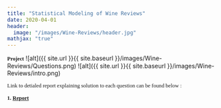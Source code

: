 ```yaml
---
title: "Statistical Modeling of Wine Reviews"
date: 2020-04-01
header:
  image: "/images/Wine-Reviews/header.jpg"
mathjax: "true"
---
```

<span style="font-family:Papyrus; font-size:0.9em;">**Project**</span>
![alt]({{ site.url }}{{ site.baseurl }}/images/Wine-Reviews/Questions.png)
![alt]({{ site.url }}{{ site.baseurl }}/images/Wine-Reviews/intro.png)

<span style="font-family:Papyrus; font-size:0.9em;">Link to detialed report explaining solution to each question can be found below : </span>  

<span style="font-family:Papyrus; font-size:0.9em;">**1. [Report](https://github.com/BAGLAT/Statistical-Modeling-on-Wine-Reviews/blob/master/BAGLA_TANMAY_19300702_CS7DS3_Applied%20Statistical%20Modelling_Main%20Assignment.pdf)**</span>  


